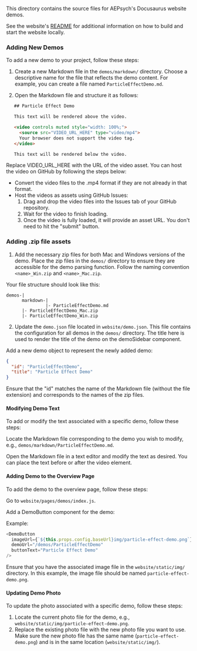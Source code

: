 This directory contains the source files for AEPsych's Docusaurus website demos.

See the website's [README](../website/README.md) for additional information on how to build and start the website locally.

### Adding New Demos

To add a new demo to your project, follow these steps:

1. Create a new Markdown file in the `demos/markdown/` directory. Choose a descriptive name for the file that reflects the demo content. For example, you can create a file named `ParticleEffectDemo.md`.

2. Open the Markdown file and structure it as follows:

```markdown
   ## Particle Effect Demo

   This text will be rendered above the video.

   <video controls muted style="width: 100%;">
     <source src="VIDEO_URL_HERE" type="video/mp4">
     Your browser does not support the video tag.
   </video>

   This text will be rendered below the video.
```

Replace VIDEO_URL_HERE with the URL of the video asset. You can host the video on GitHub by following the steps below:

- Convert the video files to the .mp4 format if they are not already in that format.
- Host the videos as assets using GitHub Issues:
    1) Drag and drop the video files into the Issues tab of your GitHub repository.
    2) Wait for the video to finish loading.
    3) Once the video is fully loaded, it will provide an asset URL. You don't need to hit the "submit" button.

### Adding .zip file assets
1) Add the necessary zip files for both Mac and Windows versions of the demo. Place the zip files in the `demos/` directory to ensure they are accessible for the demo parsing function. Follow the naming convention `<name>_Win.zip` and `<name>_Mac.zip`.

Your file structure should look like this:
```
demos-|
      markdown-|
               |- ParticleEffectDemo.md
      |- ParticleEffectDemo_Mac.zip
      |- ParticleEffectDemo_Win.zip
```
2) Update the `demo.json` file located in `website/demo.json`. This file contains the configuration for all demos in the `demos/` directory. The title here is used to render the title of the demo on the demoSidebar component. 

Add a new demo object to represent the newly added demo:
```json
{
  "id": "ParticleEffectDemo",
  "title": "Particle Effect Demo"
}
```

Ensure that the "id" matches the name of the Markdown file (without the file extension) and corresponds to the names of the zip files.

#### Modifying Demo Text
To add or modify the text associated with a specific demo, follow these steps:

Locate the Markdown file corresponding to the demo you wish to modify, e.g., `demos/markdown/ParticleEffectDemo.md`.

Open the Markdown file in a text editor and modify the text as desired. You can place the text before or after the video element.

#### Adding Demo to the Overview Page
To add the demo to the overview page, follow these steps:

Go to `website/pages/demos/index.js`.

Add a DemoButton component for the demo:

Example:
```js
<DemoButton
  imageUrl={`${this.props.config.baseUrl}img/particle-effect-demo.png`}
  demoUrl="/demos/ParticleEffectDemo"
  buttonText="Particle Effect Demo"
/>
```
Ensure that you have the associated image file in the `website/static/img/` directory. In this example, the image file should be named `particle-effect-demo.png`.

#### Updating Demo Photo
To update the photo associated with a specific demo, follow these steps:

1) Locate the current photo file for the demo, e.g., `website/static/img/particle-effect-demo.png`.
2) Replace the existing photo file with the new photo file you want to use. Make sure the new photo file has the same name (`particle-effect-demo.png`) and is in the same location (`website/static/img/`).
